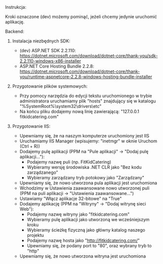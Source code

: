 Instrukcja:

Kroki oznaczone (dev) możemy pominąć, jeżeli chcemy jedynie uruchomić aplikację.

Backend:
1. Instalacja niezbędnych SDK:
	- (dev) ASP.NET SDK 2.2.110: https://dotnet.microsoft.com/download/dotnet-core/thank-you/sdk-2.2.110-windows-x86-installer
	- ASP.NET Core Hosting Bundle 2.2.8: https://dotnet.microsoft.com/download/dotnet-core/thank-you/runtime-aspnetcore-2.2.8-windows-hosting-bundle-installer
	
2. Przygotowanie plików systemowych:
	- Przy pomocy narzędzia do edycji tekstu uruchomionego w trybie administratora uruchamiamy plik "hosts" znajdujący się w katalogu "%SystemRoot%\system32\drivers\etc"
	- Na końcu pliku dodajemy nową linię zawierającą: "127.0.0.1 fitkidcatering.com"
	
3. Przygotowanie IIS:
	- Upewniamy się, że na naszym komputerze uruchomiony jest IIS
	- Uruchamiamy IIS Manager (wpisujemy: "inetmgr" w oknie Uruchom (Ctrl + R))
	- Dodajemy pulę aplikacji (PPM na "Pule aplikacji" -> "Dodaj pulę aplikacji..."):
		- Podajemy nazwę puli (np. FitKidCatering)
		- Wybieramy wersję środowiska .NET CLR jako "Bez kodu zarządzanego"
		- Wybieramy zarządzany tryb potokowy jako "Zarządzany"
	- Upewniamy się, że nowo utworzona pula aplikacji jest uruchomiona
	- Wchodzimy w Ustawienia zaawansowane nowo utworzonej puli (PPM na puli aplikacji -> "Ustawienia zaawansowane...")
	- Ustawiamy "Włącz aplikacje 32-bitowe" na "True"
	- Dodajemy aplikację (PPM na "Witryny" -> "Dodaj witrynę sieci Web"):
		- Podajemy nazwę witryny jako "fitkidcatering.com"
		- Wybieramy pulę aplikacji jako utworzoną we wcześniejszym kroku
		- Wybieramy ścieżkę fizyczną jako główny katalog naszego projektu
		- Podajemy nazwę hosta jako "http://fitkidcatering.com/"
		- Upewniamy się, że podany port to "80", oraz wybrany tryb to "http"
	- Upewniamy się, że nowo utworzona witryna jest uruchomiona
